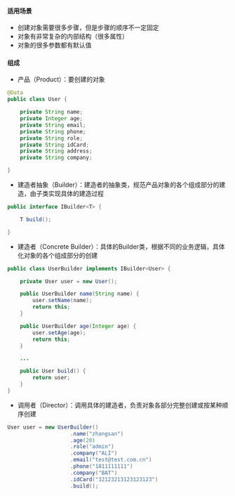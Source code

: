 #### 适用场景

- 创建对象需要很多步骤，但是步骤的顺序不一定固定
- 对象有非常复杂的内部结构（很多属性）
- 对象的很多参数都有默认值


#### 组成

- 产品（Product）：要创建的对象

```java
@Data
public class User {

    private String name;
    private Integer age;
    private String email;
    private String phone;
    private String role;
    private String idCard;
    private String address;
    private String company;

}

```
- 建造者抽象（Builder）：建造者的抽象类，规范产品对象的各个组成部分的建造，由子类实现具体的建造过程

```java
public interface IBuilder<T> {

    T build();

}
```

- 建造者（Concrete Builder）：具体的Builder类，根据不同的业务逻辑，具体化对象的各个组成部分的创建

```java
public class UserBuilder implements IBuilder<User> {

    private User user = new User();

    public UserBuilder name(String name) {
        user.setName(name);
        return this;
    }

    public UserBuilder age(Integer age) {
        user.setAge(age);
        return this;
    }

    ...

    public User build() {
        return user;
    }
}
```

- 调用者（Director）：调用具体的建造者，负责对象各部分完整创建或按某种顺序创建

```java
User user = new UserBuilder()
                    .name("zhangsan")
                    .age(20)
                    .role("admin")
                    .company("ALI")
                    .email("test@test.com.cn")
                    .phone("1811111111")
                    .company("BAT")
                    .idCard("32123213123123123")
                    .build();
```
